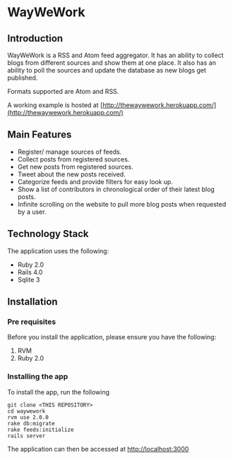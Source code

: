 # WayWeWork

## Introduction
WayWeWork is a RSS and Atom feed aggregator. It has an ability to collect blogs from different sources and show them at one place. It also has an ability to poll the sources and update the database as new blogs get published.

Formats supported are Atom and RSS.

A working example is hosted at [http://thewaywework.herokuapp.com/](http://thewaywework.herokuapp.com/)

## Main Features

* Register/ manage sources of feeds.
* Collect posts from registered sources.
* Get new posts from registered sources.
* Tweet about the new posts received.
* Categorize feeds and provide filters for easy look up.
* Show a list of contributors in chronological order of their latest blog posts.
* Infinite scrolling on the website to pull more blog posts when requested by a user.

## Technology Stack

The application uses the following:

* Ruby 2.0
* Rails 4.0
* Sqlite 3

## Installation

### Pre requisites
Before you install the application, please ensure you have the following:

1. RVM
2. Ruby 2.0


### Installing the app

To install the app, run the following

    git clone <THIS REPOSITORY>
    cd waywework
    rvm use 2.0.0
    rake db:migrate
    rake feeds:initialize
    rails server

The application can then be accessed at [http://localhost:3000](http://localhost:3000)

